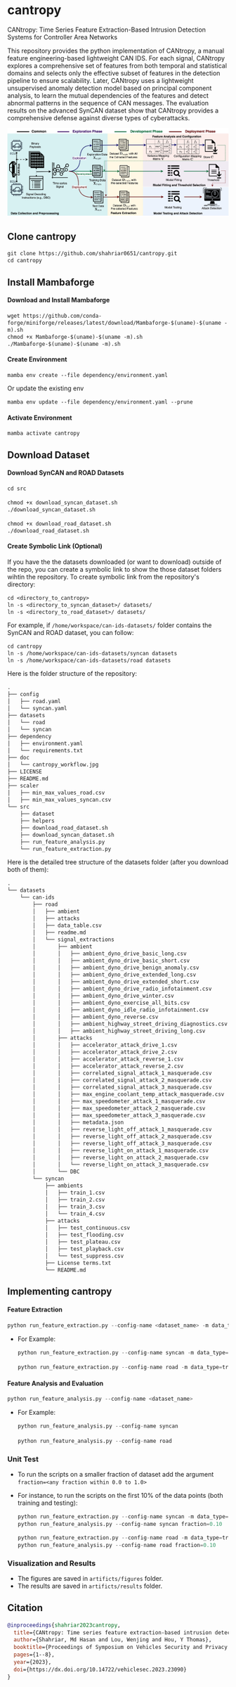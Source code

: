 # cantropy
CANtropy: Time Series Feature Extraction-Based Intrusion Detection Systems for Controller Area Networks

This repository provides the python implementation of CANtropy, a manual feature engineering-based lightweight CAN IDS. For each signal, CANtropy explores a comprehensive set of features from both temporal and statistical domains and selects only the effective subset of features in the detection pipeline to ensure scalability. Later, CANtropy uses a lightweight unsupervised anomaly detection model based on principal component analysis, to learn the mutual dependencies of the features and detect abnormal patterns in the sequence of CAN messages. The evaluation results on the advanced SynCAN dataset show that CANtropy provides a comprehensive defense against diverse types of cyberattacks.

![CANtropy Workflow](doc/cantropy_workflow.jpg)


## Clone cantropy

```
git clone https://github.com/shahriar0651/cantropy.git
cd cantropy
```

## Install Mambaforge
#### Download and Install Mambaforge
```
wget https://github.com/conda-forge/miniforge/releases/latest/download/Mambaforge-$(uname)-$(uname -m).sh
chmod +x Mambaforge-$(uname)-$(uname -m).sh
./Mambaforge-$(uname)-$(uname -m).sh
```
#### Create Environment
```
mamba env create --file dependency/environment.yaml
```
Or update the existing env
```
mamba env update --file dependency/environment.yaml --prune
```

#### Activate Environment
```
mamba activate cantropy
```

## Download Dataset

#### Download SynCAN and ROAD Datasets

```
cd src

chmod +x download_syncan_dataset.sh
./download_syncan_dataset.sh

chmod +x download_road_dataset.sh
./download_road_dataset.sh
```

#### Create Symbolic Link (Optional)
If you have the the datasets downloaded (or want to download) outside of the repo, you can create a symbolic link to show the those dataset folders wihtin the repository. To create symbolic link from the repository's directory:

```
cd <directory_to_cantropy>
ln -s <directory_to_syncan_dataset>/ datasets/
ln -s <directory_to_road_dataset>/ datasets/
```

For example, if `/home/workspace/can-ids-datasets/` folder contains the SynCAN and ROAD dataset, you can follow:
```
cd cantropy
ln -s /home/workspace/can-ids-datasets/syncan datasets
ln -s /home/workspace/can-ids-datasets/road datasets
```

Here is the folder structure of the repository: 
```
.
├── config
│   ├── road.yaml
│   └── syncan.yaml
├── datasets
│   └── road
│   └── syncan
├── dependency
│   ├── environment.yaml
│   └── requirements.txt
├── doc
│   └── cantropy_workflow.jpg
├── LICENSE
├── README.md
├── scaler
│   ├── min_max_values_road.csv
│   ├── min_max_values_syncan.csv
└── src
    ├── dataset
    ├── helpers
    ├── download_road_dataset.sh
    ├── download_syncan_dataset.sh
    ├── run_feature_analysis.py
    └── run_feature_extraction.py
```
Here is the detailed tree structure of the datasets folder (after you download both of them):

```
.
└── datasets
    └── can-ids
        ├── road
        │   ├── ambient
        │   ├── attacks
        │   ├── data_table.csv
        │   ├── readme.md
        │   └── signal_extractions
        │       ├── ambient
        │       │   ├── ambient_dyno_drive_basic_long.csv
        │       │   ├── ambient_dyno_drive_basic_short.csv
        │       │   ├── ambient_dyno_drive_benign_anomaly.csv
        │       │   ├── ambient_dyno_drive_extended_long.csv
        │       │   ├── ambient_dyno_drive_extended_short.csv
        │       │   ├── ambient_dyno_drive_radio_infotainment.csv
        │       │   ├── ambient_dyno_drive_winter.csv
        │       │   ├── ambient_dyno_exercise_all_bits.csv
        │       │   ├── ambient_dyno_idle_radio_infotainment.csv
        │       │   ├── ambient_dyno_reverse.csv
        │       │   ├── ambient_highway_street_driving_diagnostics.csv
        │       │   ├── ambient_highway_street_driving_long.csv
        │       ├── attacks
        │       │   ├── accelerator_attack_drive_1.csv
        │       │   ├── accelerator_attack_drive_2.csv
        │       │   ├── accelerator_attack_reverse_1.csv
        │       │   ├── accelerator_attack_reverse_2.csv
        │       │   ├── correlated_signal_attack_1_masquerade.csv
        │       │   ├── correlated_signal_attack_2_masquerade.csv
        │       │   ├── correlated_signal_attack_3_masquerade.csv
        │       │   ├── max_engine_coolant_temp_attack_masquerade.csv
        │       │   ├── max_speedometer_attack_1_masquerade.csv
        │       │   ├── max_speedometer_attack_2_masquerade.csv
        │       │   ├── max_speedometer_attack_3_masquerade.csv
        │       │   ├── metadata.json
        │       │   ├── reverse_light_off_attack_1_masquerade.csv
        │       │   ├── reverse_light_off_attack_2_masquerade.csv
        │       │   ├── reverse_light_off_attack_3_masquerade.csv
        │       │   ├── reverse_light_on_attack_1_masquerade.csv
        │       │   ├── reverse_light_on_attack_2_masquerade.csv
        │       │   └── reverse_light_on_attack_3_masquerade.csv
        │       └── DBC
        └── syncan
            ├── ambients
            │   ├── train_1.csv
            │   ├── train_2.csv
            │   ├── train_3.csv
            │   └── train_4.csv
            ├── attacks
            │   ├── test_continuous.csv
            │   ├── test_flooding.csv
            │   ├── test_plateau.csv
            │   ├── test_playback.csv
            │   └── test_suppress.csv
            ├── License terms.txt
            └── README.md
```
## Implementing cantropy

#### Feature Extraction
```python
python run_feature_extraction.py --config-name <dataset_name> -m data_type=training,testing
```

  - For Example: 
    ```python
    python run_feature_extraction.py --config-name syncan -m data_type=training,testing

    python run_feature_extraction.py --config-name road -m data_type=training,testing
    ```

#### Feature Analysis and Evaluation
```python
python run_feature_analysis.py --config-name <dataset_name>
```

- For Example: 
  ```python
  python run_feature_analysis.py --config-name syncan

  python run_feature_analysis.py --config-name road
  ```

### Unit Test
- To run the scripts on a smaller fraction of dataset add the argument ```fraction=<any fraction within 0.0 to 1.0>```
- For instance, to run the scripts on the first 10% of the data points (both training and testing):
  
  ```python
  python run_feature_extraction.py --config-name syncan -m data_type=training,testing fraction=0.10
  python run_feature_analysis.py --config-name syncan fraction=0.10
  ```

    ```python
  python run_feature_extraction.py --config-name road -m data_type=training,testing fraction=0.10
  python run_feature_analysis.py --config-name road fraction=0.10
  ```
  
### Visualization and Results

- The figures are saved in `artificts/figures` folder.
- The results are saved in `artificts/results` folder.

  
## Citation
```bibtex
@inproceedings{shahriar2023cantropy,
  title={CANtropy: Time series feature extraction-based intrusion detection systems for controller area networks},
  author={Shahriar, Md Hasan and Lou, Wenjing and Hou, Y Thomas},
  booktitle={Proceedings of Symposium on Vehicles Security and Privacy (VehicleSec)},
  pages={1--8},
  year={2023},
  doi={https://dx.doi.org/10.14722/vehiclesec.2023.23090}
}
```
